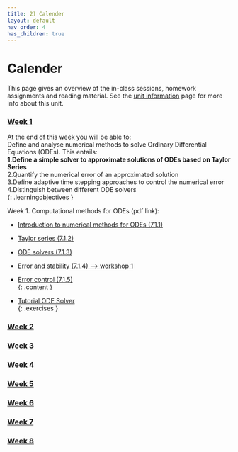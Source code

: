 ```yaml
---
title: 2) Calender
layout: default
nav_order: 4
has_children: true
---
```


# Calender

This page gives an overview of the in-class sessions, homework assignments and reading material. See the [unit information](index.html) page for more info about this unit.

### [Week 1](Weeks/Week1.html)

At the end of this week you will be able to: <br>
Define and analyse numerical methods to solve Ordinary Differential Equations (ODEs). This entails:<br>
<b>1.Define a simple solver to approximate solutions of ODEs based on Taylor Series</b> <br>
2.Quantify the numerical error of an approximated solution <br>
3.Define adaptive time stepping approaches to control the numerical error <br>
4.Distinguish between different ODE solvers <br>
{: .learningobjectives }

Week 1. Computational methods for ODEs (pdf link):
- [Introduction to numerical methods for ODEs (7.1.1)](https://www.google.com)<br>
- [Taylor series (7.1.2)](https://www.google.com)<br>
- [ODE solvers (7.1.3)](https://www.google.com)<br>
- [Error and stability (7.1.4)  --> workshop 1](https://www.google.com)<br>
- [Error control (7.1.5)](https://www.google.com)<br>
{: .content }

- [Tutorial ODE Solver](https://www.google.com)<br> 
{: .exercises }

### [Week 2](Weeks/Week2.html)
### [Week 3](Weeks/Week3.html)
### [Week 4](Weeks/Week4.html)
### [Week 5](Weeks/Week5.html)
### [Week 6](Weeks/Week6.html)
### [Week 7](Weeks/Week7.html)
### [Week 8](Weeks/Week8.html)
